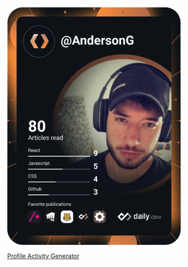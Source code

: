 <a href="https://app.daily.dev/AndersonG">
  <img src="https://github.com/AndersonGuilherme/AndersonGuilherme/blob/main/devcard.svg" width="400" alt="Anderson Guilherme's Dev Card"/>
</a>

[Profile Activity Generator](https://github.com/AndersonGuilherme/profile-activity-generator)

